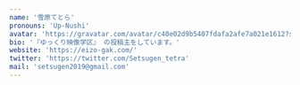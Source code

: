 ```yaml
---
name: '雪原てとら'
pronouns: 'Up-Nushi'
avatar: 'https://gravatar.com/avatar/c40e02d9b5407fdafa2afe7a021e1612?size=256&cache=1729176765059'
bio: '『ゆっくり映像学区』 の投稿主をしています。'
website: 'https://eizo-gak.com/'
twitter: 'https://twitter.com/Setsugen_tetra'
mail: 'setsugen2019@gmail.com'
---
```

